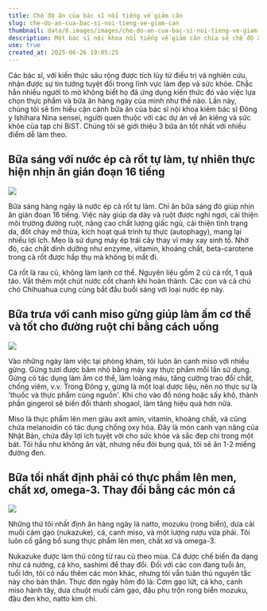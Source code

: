 ```yaml
---
title: Chế độ ăn của bác sĩ nổi tiếng về giảm cân
slug: che-do-an-cua-bac-si-noi-tieng-ve-giam-can
thumbnail: data/6.images/images/che-do-an-cua-bac-si-noi-tieng-ve-giam-can.webp
description: Một bác sĩ nội khoa nổi tiếng về giảm cân chia sẻ chế độ ăn uống hàng ngày của mình, bao gồm bữa sáng, bữa trưa và bữa tối, với các bí quyết giữ gìn sức khỏe và vóc dáng.
use: true
created_at: 2025-06-26 19:05:25
---
```


Các bác sĩ, với kiến thức sâu rộng được tích lũy từ điều trị và nghiên cứu, nhận được sự tin tưởng tuyệt đối trong lĩnh vực làm đẹp và sức khỏe. Chắc hẳn nhiều người tò mò không biết họ đã ứng dụng kiến thức đó vào việc lựa chọn thực phẩm và bữa ăn hàng ngày của mình như thế nào. Lần này, chúng tôi sẽ tìm hiểu cận cảnh bữa ăn của bác sĩ nội khoa kiêm bác sĩ Đông y Ishihara Nina sensei, người quen thuộc với các dự án về ăn kiêng và sức khỏe của tạp chí BiST. Chúng tôi sẽ giới thiệu 3 bữa ăn tốt nhất với nhiều điểm dễ làm theo.

## Bữa sáng với nước ép cà rốt tự làm, tự nhiên thực hiện nhịn ăn gián đoạn 16 tiếng

![](/images/20250626-00000005-magacol-000-3-view.webp)

Bữa sáng hàng ngày là nước ép cà rốt tự làm. Chỉ ăn bữa sáng đó giúp nhịn ăn gián đoạn 16 tiếng. Việc này giúp dạ dày và ruột được nghỉ ngơi, cải thiện môi trường đường ruột, nâng cao chất lượng giấc ngủ, cải thiện tình trạng da, đốt cháy mỡ thừa, kích hoạt quá trình tự thực (autophagy), mang lại nhiều lợi ích. Mẹo là sử dụng máy ép trái cây thay vì máy xay sinh tố. Nhờ đó, các chất dinh dưỡng như enzyme, vitamin, khoáng chất, beta-carotene trong cà rốt được hấp thụ mà không bị mất đi.

Cà rốt là rau củ, không làm lạnh cơ thể. Nguyên liệu gồm 2 củ cà rốt, 1 quả táo. Vắt thêm một chút nước cốt chanh khi hoàn thành. Các con và cả chú chó Chihuahua cưng cũng bắt đầu buổi sáng với loại nước ép này.

## Bữa trưa với canh miso gừng giúp làm ấm cơ thể và tốt cho đường ruột chỉ bằng cách uống

![](/images/20250626-00000005-magacol-001-3-view.webp)

Vào những ngày làm việc tại phòng khám, tôi luôn ăn canh miso với nhiều gừng. Gừng tươi được băm nhỏ bằng máy xay thực phẩm mỗi lần sử dụng. Gừng có tác dụng làm ấm cơ thể, làm loãng máu, tăng cường trao đổi chất, chống viêm, v.v. Trong Đông y, gừng là một loại dược liệu, nên nó thực sự là 'thuốc và thực phẩm cùng nguồn'. Khi cho vào đồ nóng hoặc sấy khô, thành phần gingerol sẽ biến đổi thành shogaol, làm tăng hiệu quả hơn nữa.

Miso là thực phẩm lên men giàu axit amin, vitamin, khoáng chất, và cũng chứa melanoidin có tác dụng chống oxy hóa. Đây là món canh vạn năng của Nhật Bản, chứa đầy lợi ích tuyệt vời cho sức khỏe và sắc đẹp chỉ trong một bát. Tôi hầu như không ăn vặt, nhưng nếu đói bụng quá, tôi sẽ ăn 1-2 miếng đường đen.

## Bữa tối nhất định phải có thực phẩm lên men, chất xơ, omega-3. Thay đổi bằng các món cá

![](/images/20250626-00000005-magacol-002-3-view.webp)

Những thứ tôi nhất định ăn hàng ngày là natto, mozuku (rong biển), dưa cải muối cám gạo (nukazuke), cá, canh miso, và một lượng rượu vừa phải. Tôi luôn cố gắng bổ sung thực phẩm lên men, chất xơ và omega-3.

Nukazuke được làm thủ công từ rau củ theo mùa. Cá được chế biến đa dạng như cá nướng, cá kho, sashimi để thay đổi. Đối với các con đang tuổi ăn, tuổi lớn, tôi có nấu thêm các món khác, nhưng tôi vẫn tuân thủ nguyên tắc này cho bản thân. Thực đơn ngày hôm đó là: Cơm gạo lứt, cá kho, canh miso hành tây, dưa chuột muối cám gạo, đậu phụ trộn rong biển mozuku, đậu đen kho, natto kim chi.
